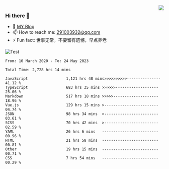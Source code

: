<img align='right' src='https://github-readme-stats.vercel.app/api?username=niaogege&show_icons=true&theme=radical'/>

### Hi there 👋

- 🌱 [MY Blog](https://bythewayer.com/)
- 📫 How to reach me: 291003932@qq.com
- ⚡ Fun fact:  世事无常，不要留有遗憾，早点养老

![Test](https://github-readme-stats.vercel.app/api/top-langs/?username=niaogege&layout=compact)

<!--START_SECTION:waka-->

```text
From: 10 March 2020 - To: 24 May 2023

Total Time: 2,728 hrs 14 mins

JavaScript                 1,121 hrs 48 mins>>>>>>>>>>---------------   41.12 %
TypeScript                 683 hrs 35 mins >>>>>>-------------------   25.06 %
Markdown                   517 hrs 18 mins >>>>>--------------------   18.96 %
Vue.js                     129 hrs 15 mins >------------------------   04.74 %
JSON                       98 hrs 34 mins  >------------------------   03.61 %
SCSS                       70 hrs 42 mins  >------------------------   02.59 %
YAML                       26 hrs 6 mins   -------------------------   00.96 %
HTML                       21 hrs 58 mins  -------------------------   00.81 %
Other                      19 hrs 15 mins  -------------------------   00.71 %
CSS                        7 hrs 54 mins   -------------------------   00.29 %
```

<!--END_SECTION:waka-->
